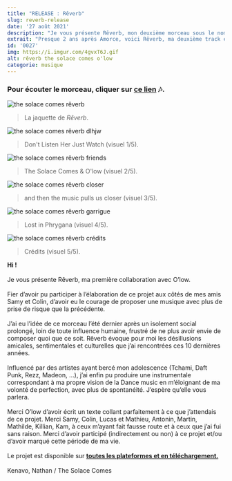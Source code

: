 ```yaml
---
title: "RELEASE : Rêverb"
slug: reverb-release
date: '27 août 2021'
description: "Je vous présente Rêverb, mon deuxième morceau sous le nom de The Solace Comes et ma première collaboration avec le groupe O'low. Le morceau mélange des sonorités dance et rap. Il est disponible sur toutes les plateformes et en téléchargement sur la page 'Musique' de mon site."
extrait: "Presque 2 ans après Amorce, voici Rêverb, ma deuxième track en collaboration avec O'low"
id: '0027'
img: https://i.imgur.com/4gvxT6J.gif
alt: rêverb the solace comes o'low
categorie: musique
---
```


### <b>Pour écouter le morceau, cliquer sur [ce lien](http://smarturl.it/reverb-release/) 🎶.</b>

<div class="sep-50"></div>

![the solace comes rêverb](https://i.imgur.com/G0IvlKu.jpg)
>La jaquette de <i>Rêverb</i>.

<div class="sep-50"></div>

![the solace comes rêverb dlhjw](https://i.imgur.com/k92wbob.jpg)
>Don't Listen Her Just Watch (visuel 1/5).

<div class="sep-50"></div>

![the solace comes rêverb friends](https://i.imgur.com/3Ohms2F.jpg)
>The Solace Comes & O'low (visuel 2/5).

<div class="sep-50"></div>

![the solace comes rêverb closer](https://i.imgur.com/RI4LEds.jpg)
>and then the music pulls us closer (visuel 3/5).

<div class="sep-50"></div>

![the solace comes rêverb garrigue](https://i.imgur.com/U7poMbe.jpg)
>Lost in Phrygana (visuel 4/5).

<div class="sep-50"></div>

![the solace comes rêverb crédits](https://i.imgur.com/KAONuvX.jpg)
>Crédits (visuel 5/5).

<div class="sep-50"></div>

<b>Hi !</b>
<br><br>
Je vous présente Rêverb, ma première collaboration avec O’low.
<br><br>
Fier d’avoir pu participer à l’élaboration de ce projet aux côtés de mes amis Samy et Colin, d’avoir eu le courage de proposer une musique avec plus de prise de risque que la précédente. 
<br><br>
J’ai eu l’idée de ce morceau l’été dernier après un isolement social prolongé, loin de toute influence humaine, frustré de ne plus avoir envie de composer quoi que ce soit.
Rêverb évoque pour moi les désillusions amicales, sentimentales et culturelles que j’ai rencontrées ces 10 dernières années.
<br><br>
Influencé par des artistes ayant bercé mon adolescence (Tchami, Daft Punk, Rezz, Madeon, …), j’ai enfin pu produire une instrumentale correspondant à ma propre vision de la Dance music en m’éloignant de ma volonté de perfection, avec plus de spontanéité. J’espère qu’elle vous parlera.
<br><br>
Merci O’low d’avoir écrit un texte collant parfaitement à ce que j’attendais de ce projet. 
Merci Samy, Colin, Lucas et Mathieu, Antonin, Martin, Mathilde, Killian, Kam, à ceux m’ayant fait fausse route et à ceux que j’ai fui sans raison. Merci d’avoir participé (indirectement ou non) à ce projet et/ou d’avoir marqué cette période de ma vie.
<br><br>
Le projet est disponible sur <b><a href="/musique" target="_blank">toutes les plateformes et en téléchargement.</a></b>
<br><br>
Kenavo, Nathan / The Solace Comes